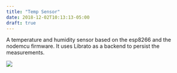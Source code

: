 ```yaml
---
title: "Temp Sensor"
date: 2018-12-02T10:13:13-05:00
draft: true
---
```


A temperature and humidity sensor based on the esp8266 and the nodemcu firmware. It uses Librato as a backend to persist the measurements.

![](/temp-sensor-space.png)
